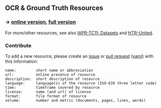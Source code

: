 ## OCR & Ground Truth Resources

### → **[online version](https://cneud.github.io/ocr-gt/), [full version](https://github.com/cneud/ocr-gt/blob/gh-pages/_data/ocr-gt.yml)**

For more/other resources, see also [IAPR-TC11: Datasets](http://datasets.iapr-tc11.org/) and [HTR-United](https://htr-united.github.io/).

### Contribute
To add a new resource, please create an [issue](https://github.com/cneud/ocr-gt/issues) or [pull request](https://github.com/cneud/ocr-gt/pulls) ([yaml](https://github.com/cneud/ocr-gt/blob/gh-pages/_data/ocr-gt.yml)) with this information:
```
name:         short name or abbreviation
url:          online presence of resource
description:  short description of resource
language:     language(s) of the resource (ISO-639 three letter code)
time:         timeframe covered by resource
license:      name (and url) of license
format:       file format of resource
volume:       number and metric (documents, pages, lines, words) 
```
